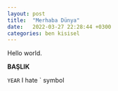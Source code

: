 ```yaml
---
layout: post
title:  "Merhaba Dünya"
date:   2022-03-27 22:28:44 +0300
categories: ben kisisel 
---
```

Hello world.

**BAŞLIK**

 `YEAR` I hate  \` symbol

<script type="text/javascript">
alert("Hello, World!");
</script>